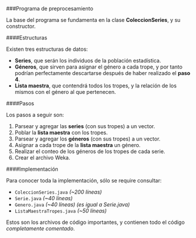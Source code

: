 ###Programa de preprocesamiento

La base del programa se fundamenta en la clase **ColeccionSeries**, y su constructor.

####Estructuras

Existen tres estructuras de datos:
* **Series**, que serán los individuos de la población estadística.
* **Géneros**, que sirven para asignar el género a cada trope, y por tanto podrían perfectamente descartarse después de haber realizado el **paso 4**.
* **Lista maestra**, que contendrá todos los tropes, y la relación de los mismos con el género al que pertenecen.

####Pasos

Los pasos a seguir son:

1. Parsear y agregar las **series** (con sus tropes) a un vector.
2. Poblar la **lista maestra** con los tropes.
3. Parsear y agregar los **géneros** (con sus tropes) a un vector.
4. Asignar a cada trope de la **lista maestra** un género.
5. Realizar el conteo de los géneros de los tropes de cada serie.
6. Crear el archivo Weka.

####Implementación

Para conocer toda la implementación, sólo se require consultar:
* `ColeccionSeries.java` *(~200 líneas)*
* `Serie.java` *(~40 líneas)*
* `Genero.java` *(~40 líneas) (es igual a Serie.java)*
* `ListaMaestraTropes.java` *(~50 líneas)*

Estos son los archivos de código importantes, y contienen todo el código *completamente comentado*.
